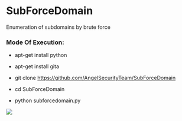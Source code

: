 # SubForceDomain
Enumeration of subdomains by brute force

<h3> Mode Of Execution: </h3>

* apt-get install python

* apt-get install gita

* git clone https://github.com/AngelSecurityTeam/SubForceDomain

* cd SubForceDomain

* python subforcedomain.py

<img src="https://github.com/AngelSecurityTeam/SubForceDomain/blob/master/FOTOsub.png">
